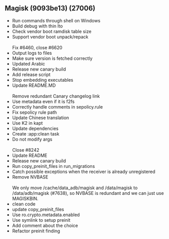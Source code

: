 ## Magisk (9093be13) (27006)
- Run commands through shell on Windows
- Build debug with thin lto
- Check vendor boot ramdisk table size
- Support vendor boot unpack/repack<br><br>Fix #6460, close #6620
- Output logs to files
- Make sure version is fetched correctly
- Updated Arabic
- Release new canary build
- Add release script
- Stop embedding executables
- Update README.MD<br><br>Remove redundant Canary changelog link
- Use metadata even if it is f2fs
- Correctly handle comments in sepolicy.rule
- Fix sepolicy rule path
- Update Chinese translation
- Use K2 in kapt
- Update dependencies
- Create :app:clean task
- Do not modify args<br><br>Close #8242
- Update README
- Release new canary build
- Run copy_preinit_files in run_migrations
- Catch possible exceptions when the receiver is already unregistered
- Remove NVBASE<br><br>We only move /cache/data_adb/magisk and /data/magisk to /data/adb/magisk (#7638), so NVBASE is redundant and we can just use MAGISKBIN.
- clean code
- update copy_preinit_files
- Use ro.crypto.metadata.enabled
- Use symlink to setup preinit
- Add comment about the choice
- Refactor preinit finding

